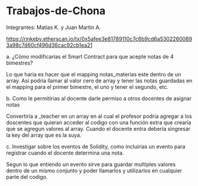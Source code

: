 # Trabajos-de-Chona
 
 Integrantes: Matias K. y Juan Martin A.

 https://rinkeby.etherscan.io/tx/0x5afee3e81789110c7c6b9cd6a53022600893a98c7d60cf496d36cac92cb1ea21


a. ¿Cómo modificarías el Smart Contract para que acepte notas de 4 bimestres? 

Lo que haría es hacer que el mapping notas_materias este dentro de un array. Así podría llamar al valor cero de array y tener las notas guardadas en el mapping para el primer bimestre, el uno y tener el segundo, etc. 

b. Como le permitirias al docente darle permiso a otros docentes de asignar notas 

Convertiría a _teacher en un array en al cual el profesor podría agregar a los doscentes que quieran acceder al codigo con una función extra que crearía que se agregun valores al array. Cuando el docente entra debería singresar la key del array que es la suya. 

c. Investigar sobre los eventos de Solidity, como incluirías un evento para registrar cuando el docente determina una nota.

Segun lo que entiendo un evento sirve para guardar multiples valores dentro de un mismo conjunto y poder llamarlos y utilizarlos en cualquier parte del codigo.
